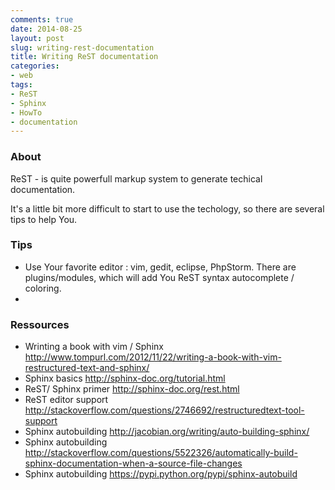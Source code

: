 ```yaml
---
comments: true
date: 2014-08-25
layout: post
slug: writing-rest-documentation
title: Writing ReST documentation
categories:
- web
tags:
- ReST
- Sphinx
- HowTo
- documentation
---
```


### About

ReST - is quite powerfull markup system to generate techical documentation.

It's a little bit more difficult to start to use the techology, so there are several tips to help You.

### Tips

* Use Your favorite editor : vim, gedit, eclipse, PhpStorm. There are plugins/modules, which will add You ReST syntax autocomplete / coloring.
*

### Ressources

* Wrinting a book with vim / Sphinx http://www.tompurl.com/2012/11/22/writing-a-book-with-vim-restructured-text-and-sphinx/
* Sphinx basics http://sphinx-doc.org/tutorial.html
* ReST/ Sphinx primer http://sphinx-doc.org/rest.html
* ReST editor support http://stackoverflow.com/questions/2746692/restructuredtext-tool-support
* Sphinx autobuilding http://jacobian.org/writing/auto-building-sphinx/
* Sphinx autobuilding http://stackoverflow.com/questions/5522326/automatically-build-sphinx-documentation-when-a-source-file-changes
* Sphinx autobuilding https://pypi.python.org/pypi/sphinx-autobuild
